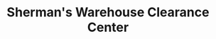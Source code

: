 ---
title: "Sherman's Warehouse Clearance Center"
url: /peoria-heights/shermans-warehouse-clearance-center/
shop: Haushaltsgeräte
---